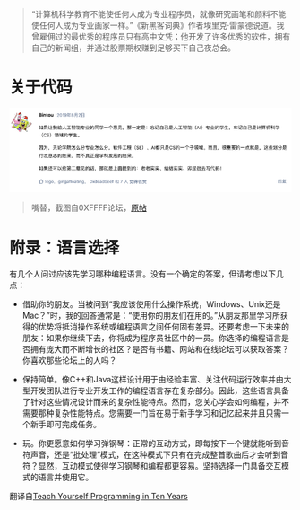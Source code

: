 > “计算机科学教育不能使任何人成为专业程序员，就像研究画笔和颜料不能使任何人成为专业画家一样。”《新黑客词典》作者埃里克·雷蒙德说道。我曾雇佣过的最优秀的程序员只有高中文凭；他开发了许多优秀的软件，拥有自己的新闻组，并通过股票期权赚到足够买下自己夜总会。

# 关于代码

![true dude](./img/AIisCS.png)

> 嘴替，截图自0XFFFF论坛，[原帖](https://0xffff.one/d/329-xiao-bai-guan-yu-ren-zhi-de-yi-xie/3)

# 附录：语言选择

有几个人问过应该先学习哪种编程语言。没有一个确定的答案，但请考虑以下几点：

- 借助你的朋友。当被问到“我应该使用什么操作系统，Windows、Unix还是Mac？”时，我的回答通常是：“使用你的朋友们在用的。”从朋友那里学习所获得的优势将抵消操作系统或编程语言之间任何固有差异。还要考虑一下未来的朋友：如果你继续下去，你将成为程序员社区中的一员。你选择的编程语言是否拥有庞大而不断增长的社区？是否有书籍、网站和在线论坛可以获取答案？你喜欢那些论坛上的人吗？
  
- 保持简单。像C++和Java这样设计用于由经验丰富、关注代码运行效率并由大型开发团队进行专业开发工作的编程语言存在复杂部分。因此，这些语言具备了针对这些情况设计而来的复杂性能特点。然而，您关心学会如何编程，并不需要那种复杂性能特点。您需要一门旨在易于新手学习和记忆起来并且只需一个新手即可完成任务。
  
- 玩。你更愿意如何学习弹钢琴：正常的互动方式，即每按下一个键就能听到音符声音，还是“批处理”模式，在这种模式下只有在完成整首歌曲后才会听到音符？显然，互动模式使得学习钢琴和编程都更容易。坚持选择一门具备交互模式的语言并使用它。

翻译自[Teach Yourself Programming in Ten Years](https://norvig.com/21-days.html)